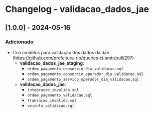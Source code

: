 # Changelog - validacao_dados_jae

## [1.0.0] - 2024-05-16

### Adicionado
- Cria modelos para validação dos dados da Jaé (https://github.com/prefeitura-rio/queries-rj-smtr/pull/297):
  - **validacao_dados_jae_staging**:
    - `ordem_pagamento_consorcio_dia_validacao.sql`
    - `ordem_pagamento_consorcio_operador_dia_validacao.sql`
    - `ordem_pagamento_servico_operador_dia_validacao.sql`
  - **validacao_dados_jae**:
    - `integracao_invalida.sql`
    - `ordem_pagamento_validacao.sql`
    - `transacao_invalida.sql`
    - `veiculo_validacao.sql`